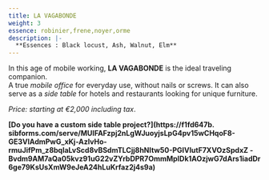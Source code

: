 ```yaml
---
title: LA VAGABONDE
weight: 3
essence: robinier,frene,noyer,orme
description: |-
  **Essences : Black locust, Ash, Walnut, Elm**
---
```


In this age of mobile working, **LA VAGABONDE** is the ideal traveling companion.
<br/> A true *mobile office* for everyday use, without nails or screws. 
It can also serve as a *side table* for hotels and restaurants looking for unique furniture.

*Price: starting at €2,000 including tax*.

**[Do you have a custom side table project?](https://f1fd647b. sibforms.com/serve/MUIFAFzpj2nLgWJuoyjsLpG4pv15wCHqoF8-GE3VlAdmPwG_xKj-AzIvHo-rmuJifPm_z8bqlaLvScd8vBSdmTLCjj8hNItw50-PGIVIutF7XVOzSpdxZ -Bvdm9AM7aQa05kvz91uG22vZYrbDPR7OmmMpIDk1AOzjwG7dArs1iadDr6ge79KsUsXmW9eJeA24hLuKrfaz2j4s9a)**
